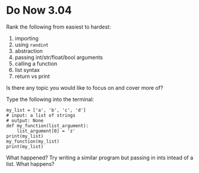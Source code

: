 # Do Now 3.04

Rank the following from easiest to hardest: 

1. importing
2. using `randint`
3. abstraction
4. passing int/str/float/bool arguments
5. calling a function 
6. list syntax
7. return vs print 

Is there any topic you would like to focus on and cover more of? 

Type the following into the terminal: 

```
my_list = ['a', 'b', 'c', 'd']
# input: a list of strings
# output: None
def my_function(list_argument): 
	list_argument[0] = 'z'
print(my_list)
my_function(my_list)
print(my_list)
```
What happened? Try writing a similar program but passing in ints intead of a list. What happens? 
<br>
<br>
<br>